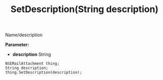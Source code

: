 ﻿---
uid: crmscript_ref_NSEMailAttachment_SetDescription
title: SetDescription(String description)
intellisense: NSEMailAttachment.SetDescription
keywords: NSEMailAttachment, GetDescription
so.topic: reference
---

Name/description

**Parameter:** 
 - **description** String

```crmscript
NSEMailAttachment thing;
String description;
thing.SetDescription(description);
```

